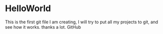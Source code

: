 # HelloWorld

This is the first git file I am creating, I will try to put all my projects to git, and see how it works. 
thanks a lot.
GitHub

